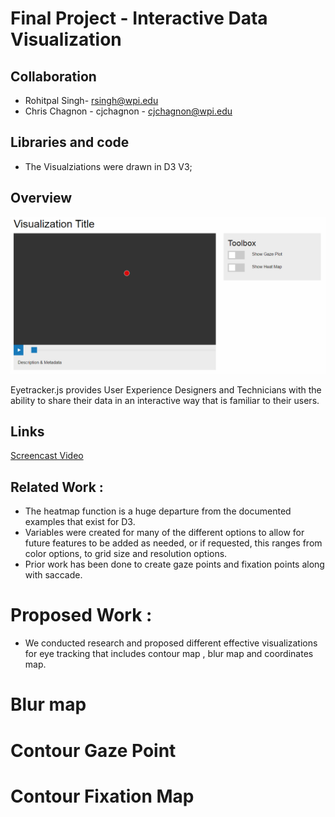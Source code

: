 Final Project - Interactive Data Visualization  
===

## Collaboration

- Rohitpal Singh- rsingh@wpi.edu
- Chris Chagnon - cjchagnon - cjchagnon@wpi.edu


## Libraries and code
- The Visualziations were drawn in D3 V3;

## Overview
![Image of tool](site/resources/img/vis-1.png)

Eyetracker.js provides User Experience Designers and Technicians with the ability to share their data in an interactive way that is familiar to their users.

## Links
[Screencast Video](https://www.youtube.com/watch?v=61Ygqr_c7QQ)


## Related Work : 

- The heatmap function is a huge departure from the documented examples that exist for D3.
- Variables were created for many of the different options to allow for future features to be added as needed, or if                requested, this ranges from color options, to grid size and resolution options.
- Prior work has been done to create gaze points and fixation points along with saccade.

# Proposed Work :

- We conducted research and proposed different effective visualizations for eye tracking that includes contour map , blur map and coordinates map.

# Blur map 


# Contour Gaze Point 


# Contour Fixation Map 
